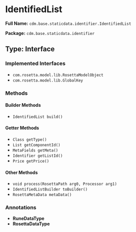 # IdentifiedList

**Full Name:** `cdm.base.staticdata.identifier.IdentifiedList`

**Package:** `cdm.base.staticdata.identifier`

## Type: Interface

### Implemented Interfaces

- `com.rosetta.model.lib.RosettaModelObject`
- `com.rosetta.model.lib.GlobalKey`

### Methods

#### Builder Methods

- `IdentifiedList build()`

#### Getter Methods

- `Class getType()`
- `List getComponentId()`
- `MetaFields getMeta()`
- `Identifier getListId()`
- `Price getPrice()`

#### Other Methods

- `void process(RosettaPath arg0, Processor arg1)`
- `IdentifiedListBuilder toBuilder()`
- `RosettaMetaData metaData()`

### Annotations

- **RuneDataType**
- **RosettaDataType**

